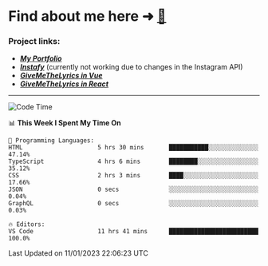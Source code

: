 # Find about me here ➜ [🧑](https://pauabella.dev)

### Project links:
- ***[My Portfolio](https://pauabella.dev)***
- ***[Instafy](https://instafy.me)*** (currently not working due to changes in the Instagram API)
- ***[GiveMeTheLyrics in Vue](https://lyrics.pauabella.dev)***
- ***[GiveMeTheLyrics in React](https://pauabella.dev/GiveMeTheLyrics)***

---
<!--START_SECTION:waka-->
![Code Time](http://img.shields.io/badge/Code%20Time-1%2C774%20hrs%2032%20mins-blue)

📊 **This Week I Spent My Time On** 

```text
💬 Programming Languages: 
HTML                     5 hrs 30 mins       ███████████░░░░░░░░░░░░░░   47.14% 
TypeScript               4 hrs 6 mins        ████████░░░░░░░░░░░░░░░░░   35.12% 
CSS                      2 hrs 3 mins        ████░░░░░░░░░░░░░░░░░░░░░   17.66% 
JSON                     0 secs              ░░░░░░░░░░░░░░░░░░░░░░░░░   0.04% 
GraphQL                  0 secs              ░░░░░░░░░░░░░░░░░░░░░░░░░   0.03%

🔥 Editors: 
VS Code                  11 hrs 41 mins      █████████████████████████   100.0%

```


 Last Updated on 11/01/2023 22:06:23 UTC
<!--END_SECTION:waka-->
